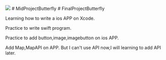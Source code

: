 <img src =https://www.ncnu.edu.tw/ncnuweb/units/share/全校共用/web_material/images/banner/banner_25.gif> 
# MidProjectButterfly
# FinalProjectButterfly

Learning how to write a ios APP on Xcode.

Practice to write swift program.

Practice to add button,image,imagebutton on ios APP.

Add Map,MapAPI on APP. But I can't use API now,I will learning to add API later.
